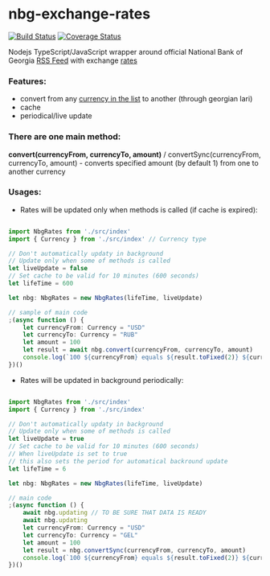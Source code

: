 # nbg-exchange-rates

[![Build Status](https://travis-ci.org/ingate/nbg-exchange-rates.svg?branch=master)](https://travis-ci.org/ingate/nbg-exchange-rates)
[![Coverage Status](https://coveralls.io/repos/github/ingate/nbg-exchange-rates/badge.svg?branch=master)](https://coveralls.io/github/ingate/nbg-exchange-rates?branch=master)

Nodejs TypeScript/JavaScript wrapper around official National Bank of Georgia [RSS Feed](http://www.nbg.ge/rss.php) with exchange [rates](https://www.nbg.gov.ge/index.php?m=582&lng=eng)

### Features:
* convert from any [currency in the list](https://www.nbg.gov.ge/index.php?m=582&lng=eng) to another (through georgian lari)
* cache
* periodical/live update

### There are one main method:

**convert(currencyFrom, currencyTo, amount)** / convertSync(currencyFrom, currencyTo, amount) - converts specified amount (by default 1) from one to another currency

### Usages:
* Rates will be updated only when methods is called (if cache is expired):
```ts

import NbgRates from './src/index'
import { Currency } from './src/index' // Currency type

// Don't automatically updaty in background
// Update only when some of methods is called
let liveUpdate = false
// Set cache to be valid for 10 minutes (600 seconds)
let lifeTime = 600

let nbg: NbgRates = new NbgRates(lifeTime, liveUpdate)

// sample of main code
;(async function () {
    let currencyFrom: Currency = "USD"
    let currencyTo: Currency = "RUB"
    let amount = 100
    let result = await nbg.convert(currencyFrom, currencyTo, amount)
    console.log(`100 ${currencyFrom} equals ${result.toFixed(2)} ${currencyTo}, according to NBoG rates`)
})()


```

* Rates will be updated in background periodically:
```ts

import NbgRates from './src/index'
import { Currency } from './src/index'

// Don't automatically updaty in background
// Update only when some of methods is called
let liveUpdate = true
// Set cache to be valid for 10 minutes (600 seconds)
// When liveUpdate is set to true
// this also sets the period for automatical backround update
let lifeTime = 6

let nbg: NbgRates = new NbgRates(lifeTime, liveUpdate)

// main code
;(async function () {
    await nbg.updating // TO BE SURE THAT DATA IS READY
    await nbg.updating
    let currencyFrom: Currency = "USD"
    let currencyTo: Currency = "GEL"
    let amount = 100
    let result = nbg.convertSync(currencyFrom, currencyTo, amount)
    console.log(`100 ${currencyFrom} equals ${result.toFixed(2)} ${currencyTo}, according to NBoG rates`)
})()

```